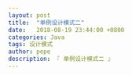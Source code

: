 ```yaml
---
layout: post
title:  "单例设计模式二"
date:   2018-08-19 23:44:00 +0800
categories: Java
tags: 设计模式
author: pepe
description: 『 单例设计模式二 』
---
```

